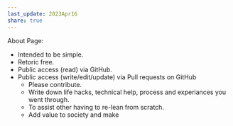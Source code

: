 ```yaml
---  
last_update: 2023Apr16  
share: true    
---  
```

  
About Page:  
- Intended to be simple.
- Retoric free.
- Public access (read) via GitHub.
- Public access (write/edit/update) via Pull requests on GitHub
	- Please contribute.
	- Write down life hacks, technical help, process and experiances you went through.
	- To assist other having to re-lean from scratch.
	- Add value to society and make

